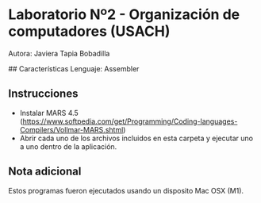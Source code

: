 # Laboratorio Nº2 - Organización de computadores (USACH)

Autora: Javiera Tapia Bobadilla

## Características
Lenguaje: Assembler

## Instrucciones

- Instalar MARS 4.5 (https://www.softpedia.com/get/Programming/Coding-languages-Compilers/Vollmar-MARS.shtml)
- Abrir cada uno de los archivos incluidos en esta carpeta y ejecutar uno a uno dentro de la aplicación.

## Nota adicional

Estos programas fueron ejecutados usando un disposito Mac OSX (M1).
